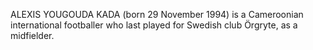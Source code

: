 ALEXIS YOUGOUDA KADA (born 29 November 1994) is a Cameroonian international footballer who last played for Swedish club Örgryte, as a midfielder.
